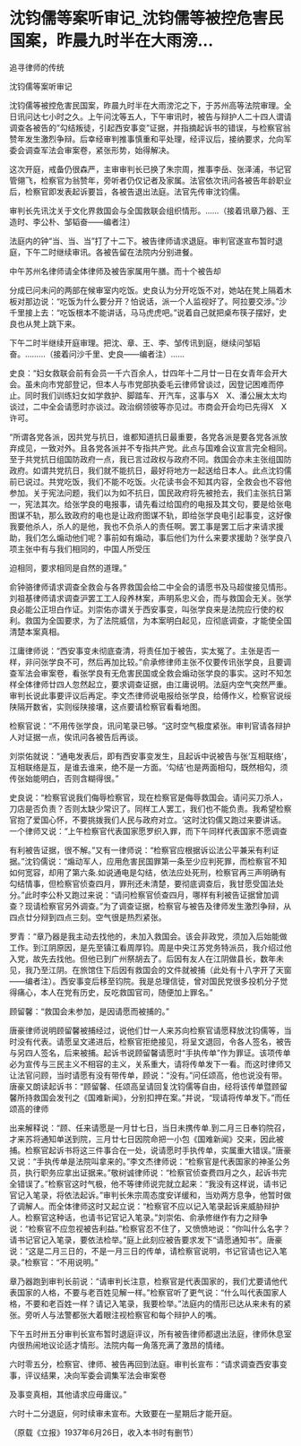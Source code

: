 # 沈钧儒等案听审记_沈钧儒等被控危害民国案，昨晨九时半在大雨滂...

追寻律师的传统

沈钧儒等案听审记

沈钧儒等被控危害民国案，昨晨九时半在大雨滂沱之下，于苏州高等法院审理。全日讯问达七小时之久。上午问沈等五人，下午审讯时，被告与辩护人二十四人谓请调查各被告的”勾结叛徒，引起西安事变”证据，并指摘起诉书的错误，与检察官翁赞年发生激烈争辩。后幸经审判推事慎重和平处理，经评议后，接纳要求，允向军委会调查军法会审案卷，紧张形势，始得解决。

这次开庭，戒备仍很森严，主审审判长已换了朱宗周，推事李岳、张泽浦，书记官管翎飞，检察官为翁赞年，旁听者仍仅记者及家属。法官依次讯问各被告年龄职业后，检察官即发表起诉要旨，各被告退出法庭。法官先传审沈钧儒。

审判长先讯沈关于文化界救国会与全国救联会组织情形。……（接着讯章乃器、王造时、李公朴、邹韬奋——编者注）

法庭内的钟“当、当、当”打了十二下。被告律师请求退庭。审判官遂宣布暂时退庭，下午二时继续审讯。各被告留在法院内分别进餐。

中午苏州名律师请全体律师及被告家属用午膳。而十个被告却

分成已问未问的两部在候审室内吃饭。史良认为分开吃饭不对，她站在凳上隔着木板对那边说：“吃饭为什么要分开？怕说话，派一个人监视好了。阿拉要交涉。”沙千里接上去：“吃饭根本不能讲话，马马虎虎吧。”说着自己就把桌布筷子摆好，史良也从凳上跳下来。

下午二时半继续开庭审理。把沈、章、王、李、邹传讯到庭，继续问邹韬奋。………（接着问沙千里、史良——编者注）……

史良：“妇女救联会前有会员一千六百余人，廿四年十二月廿一日在女青年会开大会。虽未向市党部登记，但本人与市党部执委毛云律师曾谈过，因登记困难而停止。同时我们训练妇女如学救护、脚踏车、开汽车，这事与X　X、潘公展太太均谈过，二中全会请愿时亦谈过。政治纲领彼等亦见过。市商会开会均已先得X　X许可。

“所谓各党各派，因共党与抗日，谁都知道抗日最重要，各党各派是要各党各派放弃成见，一致对外。且各党各派并不专指共产党。此点与国难会议宣言完全相同。至于共党抗日组国防政府一点，我已言过政权与政府不同。救国会亦未主张组国防政府。如谓共党抗日，我们就不能抗日，最好将地方一起送给日本人。此点沈钧儒前已说过。共党吃饭，我们不能不吃饭。火花读书会不知其内容，全救会也不容他参加。关于宪法问题，我们以为如不抗日，国民政府将先被抢去，我们主张抗日第一，宪法其次。给张学良的电报事，请先看过给国府的电报及其文句，要是给张电图谋不轨，那么致政府的电也是让政府图谋不轨，即给张学良电引起事变，这好像我要他杀人，杀人的是他，我也不负杀人的责任啊。罢工事是罢工后才来请求援助，我们怎么煽动他们呢？事前如有煽动，事后他们为什么来要求援助？张学良八项主张中有与我们相同的，中国人所受压

迫相同，要求相同是自然的道理。”

俞钟骆律师请求调查全救会与各界救国会给二中全会的请愿书及马超俊接见情形。刘祖基律师请求调查沪罢工工人段养林案，声明系忠义会，而与救国会无关。张学良必能公正坦白作证。刘崇佑亦谓关于西安事变，叫张学良来是法院应行使的权利。救国为全国要求，为了法院威信，为本案明白起见，应彻底调查，才能使全国清楚本案真相。

江庸律师说：“西安事变未彻底查清，将责任加于被告，实太冤了。主张是否一样，非问张学良不可，然后再加比较。”俞承修律师主张不仅要传讯张学良，且要调查军法会审案卷，看张学良有无危害民国或全救会煽动张学良的事实。这时不知怎样全体律师廿四人忽然起立，要求调查证据，由江庸说明。法庭内空气突然严重。审判长说此事要评议后再定。李文杰律师说电报给张学良，给傅作义，检察官说绥陕隔开数省，实则绥陕接壤，这点要请检察官看看地图。

检察官说：“不用传张学良，讯问笔录已够。“这时空气极度紧张。审判官请各辩护人对证据一点，俟讯问各被告后再谈。

刘崇佑就说：“通电发表后，即有西安事变发生，且起诉中说被告与张‘互相联络’，互相联络是互，是谁去谁来，绝不是一方面。‘勾结’也是两面相勾，既然相勾，须传张始能明白，否则含糊得很。”

史良说：“检察官说我们侮辱检察官，现在检察官是侮辱救国会。请问买刀杀人，刀店是否负责？否则太缺少常识了。同样工人罢工，我们也不能负责。我希望检察官抱了爱国心怀，不要挑拨我们人民与政府对立。‘这时沈钧儒又跑过来要讲话。一个律师又说：“上午检察官代表国家愿罗织入罪，而下午同样代表国家不愿调查

有利被告证据，很不解。”又有一律师说：“检察官应根据诉讼法公平兼采有利证据。”沈钧儒说：“煽动军人，应用危害民国罪第一条至少应判死罪，而检察官不知如何宽容，却用了第六条.如说通电是勾结，依法应处死刑，检察官再三声明确有勾结情事，但检察官侦查四月，罪刑还未清楚，要彻底调查后，我甘愿受国法处分。”此时李公朴又跑过来说：“请问检察官侦查四月，哪样有利被告证据曾加调查？现请检察官另外调查。”为了调查证据，检察官与被告及律师发生激烈争辩，从四点廿分辩到四点三刻。空气很是热烈紧张。

罗青：“章乃器是我主动去找他的，未加入救国会。该会非政党，须加入后始能做工作。到江阴原因，是先至镇江看周厚钧。周是中央江苏党务特派员，我介绍过他入党，故先去找他。但他已到广州祭胡去了。后因有友人在江阴做县长，数年未见，我乃至江阴。在旅馆住下后因有救国会的文件就被捕（此处有十八字开了天窗——编者注）。西安事变后移至钧院。我是总理信徒，曾对国民党很多投机分子觉得痛心，本人在党有历史，反吃救国官司，随便加上罪名。”

顾留馨：“救国会未参加，是因请愿而被捕的。”

唐豪律师说明顾留馨被捕经过，说他们廿一人来苏向检察官请愿释放沈钧儒等，当时没有代表。请愿呈文递进后，检察官拒绝接见，将呈文退回，令各人签名，被告与另四人签名，后来被捕。起诉书说顾留馨请愿时“手执传单”作为罪证。该项传单必为宣传与三民主义不相容的主义，关系重大，请将传单发下一看。而这时律师又让法官问顾，当时请愿有没有带传单，顾说：“没有。”问任颂高，他也说没有带。唐豪又朗读起诉书：“顾留馨、任颂高呈请回复沈钧儒等自由，经将该传单暨顾留馨所持救国会发刊之《国难新闻》，分别扣押在案。”并说，“现请将传单发下。”而任颂高的律师

出来解释说：“顾、任来请愿是一月廿七日，当日未携传单.到二月三日奉钧院召，才来苏将通知单送到院，三月廿七日因院命把一小包《国难新闻》交来，因此被捕。检察官起诉书将这三件事合在一处，说请愿时手执传单，实属重大错误。”唐豪又说：“手执传单是法院叫拿来的。”李文杰律师说：“检察官是代表国家的神圣公务员，执行职务应拿出证据来。”敬树诚律师说：“检察官侦查费四月之久，起诉书完全错误了。”检察官这时气极，他不等律师说完就立起来：“我没有这样说，请书记官记入笔录，将依法起诉。”审判长朱宗周态度安详缓和，当劝两方息争，他暂时做了调解人。而全体律师这时又起立说：“检察官不应以记入笔录起诉来威胁辩护人。检察官这种话，也请书记官记入笔录。”刘崇佑、俞承修继作有力之辩争说：“检察官不应忽视被告利益。”检察官忍不住了，又愤愤地说：“你叫什么名字？请书记官记入笔录，要依法检举。”庭上此刻应被告要求发下“请愿通知书”。唐豪说：“这是二月三日的，不是一月三日的传单，请检察官说明，书记官请也记入笔录。”检察官：“不用说明。”

章乃器跑到审判长前说：“请审判长注意，检察官是代表国家的，我们尤要请他代表国家的人格，不要与老百姓见解一样。”检察官听了更气说：“什么叫代表国家人格，不要和老百姓一样？请记入笔录，我要检举。”法庭内的情形已达从来未有的紧张。旁听人与法警都张大着眼注视检察官和每个辩护人的嘴。

下午五时卅五分审判长宣布暂时退庭评议，所有被告律师都退出法庭，律师休息室内很热闹地议论适才情形。法院内每一角落充满了激昂的情绪。

六时零五分，检察官、律师、被告再回到法庭。审判长宣布：“请求调查西安事变事，评议结果，决向军委会调集军法会审案卷

及事变真相，其他请求应毋庸议。”

六时十二分退庭，何时续审未宣布。大致要在一星期后才能开庭。

（原载《立报》1937年6月26日，收入本书时有删节）